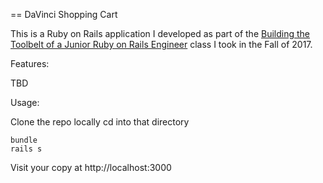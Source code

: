== DaVinci Shopping Cart

This is a Ruby on Rails application I developed as part of the
[Building the Toolbelt of a Junior Ruby on Rails Engineer](http://www.davincicoders.com/ruby-on-rails)
class I took in the Fall of 2017.

Features:

  TBD

Usage:

  Clone the repo locally
  cd into that directory
  
    bundle
    rails s
  
  Visit your copy at http://localhost:3000
